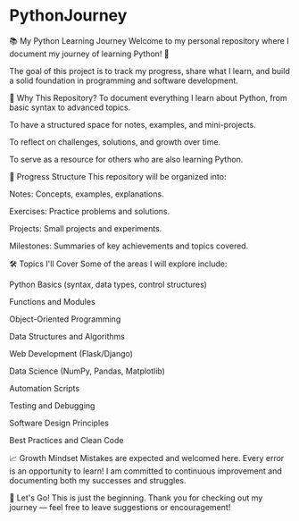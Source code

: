 # PythonJourney
📚 My Python Learning Journey
Welcome to my personal repository where I document my journey of learning Python! 🐍

The goal of this project is to track my progress, share what I learn, and build a solid foundation in programming and software development.

🌟 Why This Repository?
To document everything I learn about Python, from basic syntax to advanced topics.

To have a structured space for notes, examples, and mini-projects.

To reflect on challenges, solutions, and growth over time.

To serve as a resource for others who are also learning Python.

📅 Progress Structure
This repository will be organized into:

Notes: Concepts, examples, explanations.

Exercises: Practice problems and solutions.

Projects: Small projects and experiments.

Milestones: Summaries of key achievements and topics covered.

🛠 Topics I'll Cover
Some of the areas I will explore include:

Python Basics (syntax, data types, control structures)

Functions and Modules

Object-Oriented Programming

Data Structures and Algorithms

Web Development (Flask/Django)

Data Science (NumPy, Pandas, Matplotlib)

Automation Scripts

Testing and Debugging

Software Design Principles

Best Practices and Clean Code

📈 Growth Mindset
Mistakes are expected and welcomed here. Every error is an opportunity to learn!
I am committed to continuous improvement and documenting both my successes and struggles.

🚀 Let's Go!
This is just the beginning. Thank you for checking out my journey — feel free to leave suggestions or encouragement!
